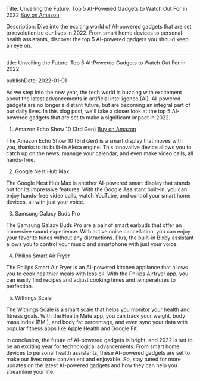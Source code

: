  Title: Unveiling the Future: Top 5 AI-Powered Gadgets to Watch Out For in 2022 [Buy on Amazon](https://amzn.to/3nwG38P)

Description: Dive into the exciting world of AI-powered gadgets that are set to revolutionize our lives in 2022. From smart home devices to personal health assistants, discover the top 5 AI-powered gadgets you should keep an eye on.

---

title: Unveiling the Future: Top 5 AI-Powered Gadgets to Watch Out For in 2022

publishDate: 2022-01-01

As we step into the new year, the tech world is buzzing with excitement about the latest advancements in artificial intelligence (AI). AI-powered gadgets are no longer a distant future, but are becoming an integral part of our daily lives. In this blog post, we'll take a closer look at the top 5 AI-powered gadgets that are set to make a significant impact in 2022.

1. Amazon Echo Show 10 (3rd Gen) [Buy on Amazon](https://amzn.to/3nwG38P)

The Amazon Echo Show 10 (3rd Gen) is a smart display that moves with you, thanks to its built-in Alexa engine. This innovative device allows you to catch up on the news, manage your calendar, and even make video calls, all hands-free.

2. Google Nest Hub Max

The Google Nest Hub Max is another AI-powered smart display that stands out for its impressive features. With the Google Assistant built-in, you can enjoy hands-free video calls, watch YouTube, and control your smart home devices, all with just your voice.

3. Samsung Galaxy Buds Pro

The Samsung Galaxy Buds Pro are a pair of smart earbuds that offer an immersive sound experience. With active noise cancellation, you can enjoy your favorite tunes without any distractions. Plus, the built-in Bixby assistant allows you to control your music and smartphone with just your voice.

4. Philips Smart Air Fryer

The Philips Smart Air Fryer is an AI-powered kitchen appliance that allows you to cook healthier meals with less oil. With the Philips Airfryer app, you can easily find recipes and adjust cooking times and temperatures to perfection.

5. Withings Scale

The Withings Scale is a smart scale that helps you monitor your health and fitness goals. With the Health Mate app, you can track your weight, body mass index (BMI), and body fat percentage, and even sync your data with popular fitness apps like Apple Health and Google Fit.

In conclusion, the future of AI-powered gadgets is bright, and 2022 is set to be an exciting year for technological advancements. From smart home devices to personal health assistants, these AI-powered gadgets are set to make our lives more convenient and enjoyable. So, stay tuned for more updates on the latest AI-powered gadgets and how they can help you streamline your life.